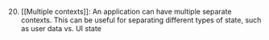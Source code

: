 20. [[Multiple contexts]]: An application can have multiple separate contexts. This can be useful for separating different types of state, such as user data vs. UI state